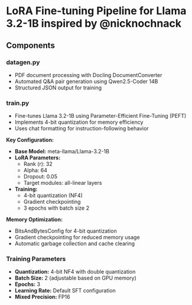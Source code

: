 # LoRA Fine-tuning Pipeline for Llama 3.2-1B inspired by @nicknochnack

## Components

### datagen.py

- PDF document processing with Docling DocumentConverter
- Automated Q&A pair generation using Qwen2.5-Coder 14B
- Structured JSON output for training

### train.py

- Fine-tunes Llama 3.2-1B using Parameter-Efficient Fine-Tuning (PEFT)
- Implements 4-bit quantization for memory efficiency
- Uses chat formatting for instruction-following behavior

**Key Configuration:**
- **Base Model:** meta-llama/Llama-3.2-1B
- **LoRA Parameters:**
  - Rank (r): 32
  - Alpha: 64
  - Dropout: 0.05
  - Target modules: all-linear layers
- **Training:**
  - 4-bit quantization (NF4)
  - Gradient checkpointing
  - 3 epochs with batch size 2

**Memory Optimization:**
- BitsAndBytesConfig for 4-bit quantization
- Gradient checkpointing for reduced memory usage
- Automatic garbage collection and cache clearing

### Training Parameters

- **Quantization:** 4-bit NF4 with double quantization
- **Batch Size:** 2 (adjustable based on GPU memory)
- **Epochs:** 3
- **Learning Rate:** Default SFT configuration
- **Mixed Precision:** FP16


